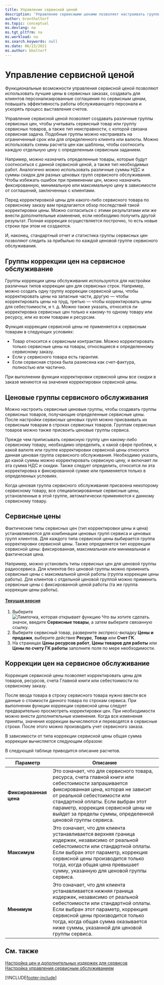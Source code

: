 ```yaml
---
title: Управление сервисной ценой
description: 'Управление сервисными ценами позволяет настраивать группы сервисных цен, сервисные цены, корректировку сервисных цен и многое другое.'
author: brentholtorf
ms.topic: conceptual
ms.devlang: na
ms.tgt_pltfrm: na
ms.workload: na
ms.search.keywords: null
ms.date: 06/23/2021
ms.author: bholtorf
---
```

# Управление сервисной ценой
Функциональные возможности управления сервисной ценой позволяют использовать лучшие цены в сервисных заказах, создавать для клиентов персонализированные соглашения по сервисным ценам, повышать эффективность работы обслуживающего персонала и ускорять процесс выставления счетов.  
  
Управление сервисной ценой позволяет создавать различные группы сервисных цен, чтобы учитывать сервисный товар или группу сервисных товаров, а также тип неисправности, с которой связана сервисная задача. Подобные группы можно настраивать на ограниченный срок или для определенного клиента или валюты. Можно использовать схемы расчета цен как шаблоны, чтобы соотносить каждую отдельную цену с определенным сервисным заданием.  
  
Например, можно назначить определенные товары, которые будут соотноситься с данной сервисной ценой, а также тип необходимых работ. Аналогично можно использовать различные суммы НДС и суммы скидок для разных ценовых групп сервисного обслуживания. Чтобы избежать ошибок при применении цен, можно назначить фиксированную, минимальную или максимальную цену в зависимости от соглашений, заключенных с клиентами.  
  
Перед корректировкой цены для какого-либо сервисного товара по сервисному заказу вам предлагается обзор последствий такой корректировки цены. Можно согласиться с этими результатами или же внести дополнительные изменения, если необходимо получить другой результат. Полная коррекция осуществляется построчно, то есть новые строки при этом не создаются.  
  
И, наконец, стандартный отчет и статистика группы сервисных цен позволяют следить за прибылью по каждой ценовой группе сервисного обслуживания.  
  
## Группы коррекции цен на сервисное обслуживание  
Группы коррекции цены обслуживания используются для настройки различных типов коррекции цен для сервисных строк. Например, можно создать одну группу коррекции сервисной цены, чтобы корректировать цены на запасные части, другую — чтобы корректировать цены на труд, третью — чтобы корректировать цены для себестоимости, и т. д. Можно также указать, относится ли корректировка сервисных цен только к какому-то одному товару или ресурсу, или ко всем товарам и ресурсам.  
  
Функция коррекции сервисной цены не применяется к сервисным товарам в следующих условиях:

* Товар относится к сервисным контрактам. Можно корректировать только сервисные цены на товары, относящиеся к определенному сервисному заказу. 
* Если у сервисного товара есть гарантия. 
* Если сервисная строка была разнесена как счет-фактура, полностью или частично.  
  
При выполнении функции корректировки сервисной цены все скидки в заказе меняются на значения корректировки сервисной цены.  
  
## Ценовые группы сервисного обслуживания  
Можно настроить сервисные ценовые группы, чтобы создавать группы сервисных товаров, получающие определенные сервисные цены. После настройки сервисных ценовых групп можно присваивать их сервисным товарам в строках сервисных товаров. Группам сервисных товаров можно также присвоить ценовые группы сервиса.  
  
Прежде чем приписывать сервисную группу цен какому-либо сервисному товару, необходимо определить, к какой сфере проблем, к какой валюте или группе корректировки сервисной цены относится данная ценовая группа сервисного обслуживания. Необходимо указать, до какой суммы можно корректировать сервисную цену, и включает ли эта сумма НДС и скидки. Также следует определить, относится ли эта корректировка к фиксированной сумме или применяется только в определенных условиях.  
  
Когда ценовая группа сервисного обслуживания присвоена некоторому сервисному товару, все специализированные сервисные цены, установленные в этой группе, автоматически применяются к данному сервисному товару.  
  
## Сервисные цены  
Фактические типы сервисных цен (тип корректировки цены и цена) устанавливаются для комбинации ценовых групп сервиса и ценовых групп клиентов. Для каждого типа сервисной цены выбирается группа корректировки сервисной цены. Также определяется тип коррекции сервисной цены: фиксированная, максимальная или минимальная и фактическая цена.  
  
Например, можно установить типы сервисных цен для ценовой группы радиосервиса. Для клиентов без ценовой группы можно применить сервисные цены с максимальной ценой работы (группа коррекции цены работы). Для клиентов с отдельной ценовой группой можно применить сервисные цены с фиксированной ценой работы (та же группа коррекции цены работы).  

#### [Текущая версия](#tab/current-experience)
1. Выберите ![Лампочка, которая открывает функцию Что вы хотите сделать.](media/ui-search/search_small.png "Что вы хотите сделать") значок, введите **Сервисные товары**, а затем выберите связанную ссылку.  
2. Выберите сервисный товар, разверните экспресс-вкладку **Цены и продажи**, выберите действие **Ресурс**, **Товар** или **Счет ГК**.
3. На страницах **Цены ресурсов работ**, **Цены товаров для работы** или **Цены по счету ГК работы** заполните поля по мере необходимости.

  
## Коррекции цен на сервисное обслуживание  
Коррекция сервисной цены позволяет корректировать цены для товаров, ресурсов, счета Главной книги или себестоимости по сервисному заказу.  
  
После ввода товара в строку сервисного товара нужно ввести все данные о стоимости данного товара по строкам сервиса. При выполнении функции коррекции сервисной цены следует предварительно просмотреть корректировки цен. При необходимости можно внести дополнительные изменения. Когда все изменения приняты, значения коррекции вычисляются и переводятся в сервисные строки. После этого можно производить учет сервисного заказа.  
  
В зависимости от типа коррекции сервисной цены общая сумма коррекции вычисляется следующим образом:  
  
В следующей таблице приводится описание расчетов.  
  
|Параметр | Описание |  
|----------------------------------|---------------------------------------|  
|**Фиксированная цена**|Это означает, что для сервисного товара, ресурса, счета главной книги или себестоимости запрашивается фиксированная цена, которая не зависит от реальной себестоимости или стандартной оплаты. Если выбран этот параметр, коррекция сервисной цены не выйдет за пределы суммы, определенной ценовой группы сервиса.|  
|**Максимум**|Это означает, что для клиента устанавливается верхняя граница издержек, независимо от реальной себестоимости или стандартной оплаты. Если выбран этот параметр, коррекция сервисной цены производится только тогда, когда общая цена превышает сумму, указанную для ценовой группы сервиса.|  
|**Минимум**|Это означает, что для клиента устанавливается нижняя граница издержек, независимо от реальной себестоимости или стандартной оплаты. Если выбран этот параметр, коррекция сервисной цены производится только тогда, когда общая сумма оказывается ниже суммы, указанной для ценовой группы сервиса.|  
  
## См. также  
[Настройка цен и дополнительных издержек для сервисов](service-how-setup-service-costs-pricing.md)  
[Настройка управления сервисным обслуживанием](service-setup-service.md)  


[!INCLUDE[footer-include](includes/footer-banner.md)]
